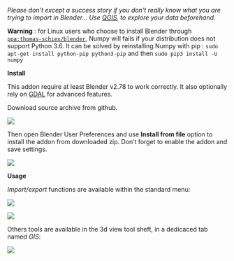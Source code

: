 *Please don't except a success story if you don't really know what you are trying to import in Blender... Use [QGIS](http://www.qgis.org), to explore your data beforehand.*

**Warning** : for Linux users who choose to install Blender through [`ppa:thomas-schiex/blender`](https://launchpad.net/~thomas-schiex/+archive/ubuntu/blender), Numpy will fails if your distribution does not support Python 3.6. It can be solved by reinstalling Numpy with pip : `sudo apt-get install python-pip python3-pip` and then `sudo pip3 install -U numpy`

**Install**

This addon require at least Blender v2.78 to work correctly. It also optionally rely on [GDAL](https://github.com/domlysz/BlenderGIS/wiki/How-to-install-GDAL) for advanced features.

Download source archive from github.

![](https://raw.githubusercontent.com/wiki/domlysz/blenderGIS/Blender27x/images/install_git_download.jpg)

Then open Blender User Preferences and use **Install from file** option to install the addon from downloaded zip. Don’t forget to enable the addon and save settings.

![](https://raw.githubusercontent.com/wiki/domlysz/blenderGIS/Blender27x/images/install_from_file.jpg)

**Usage**

*Import/export* functions are available within the standard menu:

![](https://raw.githubusercontent.com/wiki/domlysz/blenderGIS/Blender27x/images/menu_import.jpg)

![](https://raw.githubusercontent.com/wiki/domlysz/blenderGIS/Blender27x/images/menu_export.jpg)

Others tools are available in the 3d view tool sheft, in a dedicaced tab named *GIS*:

![](https://raw.githubusercontent.com/wiki/domlysz/blenderGIS/Blender27x/images/install_tools_tab_gis.jpeg)
